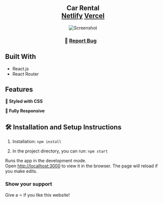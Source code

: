 <h2 align="center">
  Car Rental <br/>
  <a href="https://car-rental-rashidov.netlify.app/" target="_blank">Netlify</a>
  <a href="https://car-rental-rashidov.vercel.app" target="_blank">Vercel</a>
</h2>
<div align="center">
  <img alt="Screenshot" src="./src/assets/images/Screenshot.png" />
</div>

<h3 align="center">
    🔹
    <a href="https://github.com/imrashidov/car-rental-project/issues">Report Bug</a> &nbsp; &nbsp;
</h3>

## Built With

- React.js
- React Router

## Features

**🎨 Styled with CSS**

**📱 Fully Responsive**

## 🛠 Installation and Setup Instructions

1. Installation: `npm install`

2. In the project directory, you can run: `npm start`

Runs the app in the development mode.\
Open [http://localhost:3000](http://localhost:3000) to view it in the browser.
The page will reload if you make edits.

### Show your support

Give a ⭐ if you like this website!






